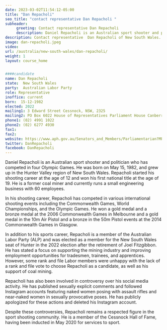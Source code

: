```yaml
---
date: 2023-03-02T11:54:12-05:00
title: "Dan Repacholi"
seo_title: "contact representative Dan Repacholi "
subheader:
     greeting: Contact representative Dan Repacholi
     description: Daniel Repacholi is an Australian sport shooter and politician who has competed in four Olympic Games.
description: Contact representative  Dan Repacholi of New South Wales. Contact information for  Dan Repacholi includes email address, phone number, and mailing address.
image: dan-repacholi.jpeg
video:
url: /australia/new-south-wales/dan-repacholi/
weight: 1
layout: course_home


####candidate
name: Dan Repacholi
state:	New South Wales
party:	Australian Labor Party
role: Representative
inoffice: current
born:  15-12-1982
elected: 2022
mailing1: 3 Edward Street Cessnock, NSW, 2325
mailing2: PO Box 6022 House of Representatives Parliament House Canberra ACT 2600
phone1: (02) 4991 1022
phone2: (02) 6277 4930
fax1:
fax2:
website: https://www.aph.gov.au/Senators_and_Members/Parliamentarian?MPID=298840
twitter: DanRepacholi
facebook: DanRepacholi
---
```


Daniel Repacholi is an Australian sport shooter and politician who has competed in four Olympic Games. He was born on May 15, 1982, and grew up in the Hunter Valley region of New South Wales. Repacholi started his shooting career at the age of 12 and won his first national title at the age of 19. He is a former coal miner and currently runs a small engineering business with 60 employees.

In his shooting career, Repacholi has competed in various international shooting events including the Commonwealth Games, World Championships, and the Olympic Games. He won a gold medal and a bronze medal at the 2006 Commonwealth Games in Melbourne and a gold medal in the 10m Air Pistol and a bronze in the 50m Pistol events at the 2014 Commonwealth Games in Glasgow.

In addition to his sports career, Repacholi is a member of the Australian Labor Party (ALP) and was elected as a member for the New South Wales seat of Hunter in the 2022 election after the retirement of Joel Fitzgibbon. He has stated a focus on supporting the mining industry and improving employment opportunities for tradesmen, trainees, and apprentices. However, some rank and file Labor members were unhappy with the lack of a rank and file vote to choose Repacholi as a candidate, as well as his support of coal mining.

Repacholi has also been involved in controversy over his social media activity. He has published sexually explicit comments and followed Instagram accounts featuring naked women posing with assault rifles and near-naked women in sexually provocative poses. He has publicly apologized for these actions and deleted his Instagram account.

Despite these controversies, Repacholi remains a respected figure in the sport shooting community. He is a member of the Cessnock Hall of Fame, having been inducted in May 2020 for services to sport.